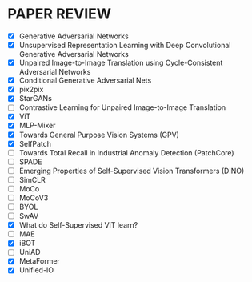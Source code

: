# PAPER REVIEW

- [X] Generative Adversarial Networks
- [X] Unsupervised Representation Learning with Deep Convolutional Generative Adversarial Networks
- [X] Unpaired Image-to-Image Translation using Cycle-Consistent Adversarial Networks
- [X] Conditional Generative Adversarial Nets
- [X] pix2pix
- [X] StarGANs
- [ ] Contrastive Learning for Unpaired Image-to-Image Translation
- [X] ViT
- [X] MLP-Mixer
- [X] Towards General Purpose Vision Systems (GPV)
- [X] SelfPatch
- [ ] Towards Total Recall in Industrial Anomaly Detection (PatchCore)
- [ ] SPADE
- [ ] Emerging Properties of Self-Supervised Vision Transformers (DINO)
- [ ] SimCLR
- [ ] MoCo
- [ ] MoCoV3
- [ ] BYOL
- [ ] SwAV
- [X] What do Self-Supervised ViT learn?
- [ ] MAE
- [X] iBOT
- [ ] UniAD
- [X] MetaFormer
- [X] Unified-IO
